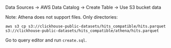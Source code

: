 Data Sources -> AWS Data Catalog -> Create Table -> Use S3 bucket data

Note: Athena does not support files. Only directories:

```
aws s3 cp s3://clickhouse-public-datasets/hits_compatible/hits.parquet s3://clickhouse-public-datasets/hits_compatible/athena/hits.parquet 
```

Go to query editor and run `create.sql`.
